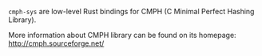 `cmph-sys` are low-level Rust bindings for CMPH (C Minimal Perfect Hashing Library).

More information about CMPH library can be found on its homepage: <http://cmph.sourceforge.net/>